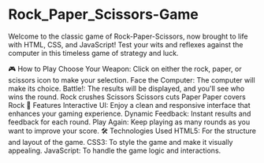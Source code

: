 # Rock_Paper_Scissors-Game
Welcome to the classic game of Rock-Paper-Scissors, now brought to life with HTML, CSS, and JavaScript! Test your wits and reflexes against the computer in this timeless game of strategy and luck.

🎮 How to Play
Choose Your Weapon: Click on either the rock, paper, or scissors icon to make your selection.
Face the Computer: The computer will make its choice.
Battle!: The results will be displayed, and you'll see who wins the round.
Rock crushes Scissors
Scissors cuts Paper
Paper covers Rock
🌟 Features
Interactive UI: Enjoy a clean and responsive interface that enhances your gaming experience.
Dynamic Feedback: Instant results and feedback for each round.
Play Again: Keep playing as many rounds as you want to improve your score.
🛠️ Technologies Used
HTML5: For the structure and layout of the game.
CSS3: To style the game and make it visually appealing.
JavaScript: To handle the game logic and interactions.
